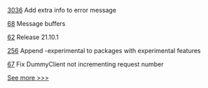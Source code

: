 
[3036](https://github.com/hyperledger/fabric/pull/3036) Add extra info to error message

[68](https://github.com/hyperledger-labs/mirbft/pull/68) Message buffers

[62](https://github.com/hyperledger/homebrew-besu/pull/62) Release 21.10.1

[256](https://github.com/hyperledger/transact/pull/256) Append -experimental to packages with experimental features

[67](https://github.com/hyperledger-labs/mirbft/pull/67) Fix DummyClient not incrementing request number


[See more >>>](https://start-here.hyperledger.org/pull-requests)
